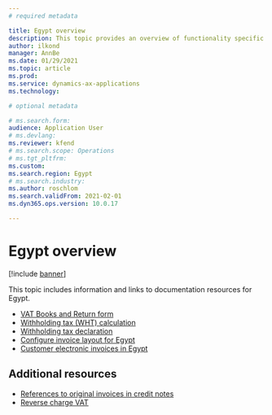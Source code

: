 ```yaml
---
# required metadata

title: Egypt overview
description: This topic provides an overview of functionality specific to Egypt. 
author: ilkond
manager: AnnBe
ms.date: 01/29/2021
ms.topic: article
ms.prod: 
ms.service: dynamics-ax-applications
ms.technology: 

# optional metadata

# ms.search.form: 
audience: Application User
# ms.devlang: 
ms.reviewer: kfend
# ms.search.scope: Operations
# ms.tgt_pltfrm: 
ms.custom: 
ms.search.region: Egypt
# ms.search.industry: 
ms.author: roschlom
ms.search.validFrom: 2021-02-01
ms.dyn365.ops.version: 10.0.17

---
```


# Egypt overview

[!include [banner](../includes/banner.md)]

This topic includes information and links to documentation resources for Egypt.

- [VAT Books and Return form](empty.md)
- [Withholding tax (WHT) calculation](empty.md)
- [Withholding tax declaration](empty.md)
- [Configure invoice layout for Egypt](empty.md)
- [Customer electronic invoices in Egypt](emea-egy-e-invoices.md)

## Additional resources

- [References to original invoices in credit notes](../../accounts-receivable/original-invoice-numbers-credit-notes.md)
- [Reverse charge VAT](emea-reverse-charge.md)
